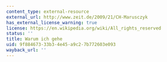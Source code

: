 ```yaml
---
content_type: external-resource
external_url: http://www.zeit.de/2009/21/CH-Marusczyk
has_external_license_warning: true
license: https://en.wikipedia.org/wiki/All_rights_reserved
status: ''
title: Warum ich gehe
uid: 9f884673-33b3-4e45-a9c2-7b772603e093
wayback_url: ''
---
```

